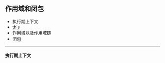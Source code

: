 ## 作用域和闭包
- 执行期上下文
- [this](https://github.com/Linnnsybaba/javascript-/edit/master/javascript/this)
- 作用域以及作用域链
- 闭包
---

#### 执行期上下文
